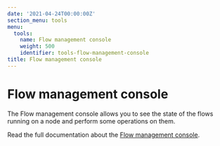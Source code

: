 ```yaml
---
date: '2021-04-24T00:00:00Z'
section_menu: tools
menu:
  tools:
    name: Flow management console
    weight: 500
    identifier: tools-flow-management-console
title: Flow management console
---
```


# Flow management console

The Flow management console allows you to see the state of the flows running on a node and perform some operations on them.

Read the full documentation about the [Flow management console](../../../en/platform/corda/4.8/enterprise/node/node-flow-management-console.md).
